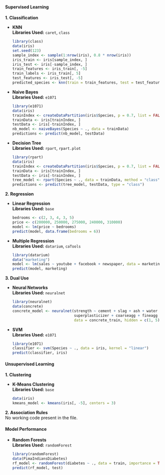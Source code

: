 
#### **Supervised Learning**

**1. Classification**
   - **KNN**  
     **Libraries Used:** `caret`, `class`  
     ```r
     library(class)
     data(iris)
     set.seed(123)
     sample_index <- sample(1:nrow(iris), 0.8 * nrow(iris))
     iris_train <- iris[sample_index, ]
     iris_test <- iris[-sample_index, ]
     train_features <- iris_train[, -5]
     train_labels <- iris_train[, 5]
     test_features <- iris_test[, -5]
     predicted_species <- knn(train = train_features, test = test_features, cl = train_labels, k = 3)
     ```
     
   - **Naive Bayes**  
     **Libraries Used:** `e1071`  
     ```r
     library(e1071)
     data(iris)
     trainIndex <- createDataPartition(iris$Species, p = 0.7, list = FALSE)
     trainData <- iris[trainIndex, ]
     testData <- iris[-trainIndex, ]
     nb_model <- naiveBayes(Species ~ ., data = trainData)
     predictions <- predict(nb_model, testData)
     ```
     
   - **Decision Tree**  
     **Libraries Used:** `rpart`, `rpart.plot`  
     ```r
     library(rpart)
     data(iris)
     trainIndex <- createDataPartition(iris$Species, p = 0.7, list = FALSE)
     trainData <- iris[trainIndex, ]
     testData <- iris[-trainIndex, ]
     tree_model <- rpart(Species ~ ., data = trainData, method = "class")
     predictions <- predict(tree_model, testData, type = "class")
     ```

**2. Regression**
   - **Linear Regression**  
     **Libraries Used:** `base`  
     ```r
     bedrooms <- c(2, 3, 4, 3, 5)
     price <- c(200000, 250000, 275000, 240000, 310000)
     model <- lm(price ~ bedrooms)
     predict(model, data.frame(bedrooms = 6))
     ```
     
   - **Multiple Regression**  
     **Libraries Used:** `datarium`, `caTools`  
     ```r
     library(datarium)
     data("marketing")
     model <- lm(sales ~ youtube + facebook + newspaper, data = marketing)
     predict(model, marketing)
     ```

**3. Dual Use**
   - **Neural Networks**  
     **Libraries Used:** `neuralnet`  
     ```r
     library(neuralnet)
     data(concrete)
     concrete_model <- neuralnet(strength ~ cement + slag + ash + water +
                                 superplasticizer + coarseagg + fineagg + age,
                                 data = concrete_train, hidden = c(1, 5))
     ```
     
   - **SVM**  
     **Libraries Used:** `e1071`  
     ```r
     library(e1071)
     classifier <- svm(Species ~ ., data = iris, kernel = "linear")
     predict(classifier, iris)
     ```

#### **Unsupervised Learning**

**1. Clustering**
   - **K-Means Clustering**  
     **Libraries Used:** `base`  
     ```r
     data(iris)
     kmeans_model <- kmeans(iris[, -5], centers = 3)
     ```
     
**2. Association Rules**  
No working code present in the file.

#### **Model Performance**
   - **Random Forests**  
     **Libraries Used:** `randomForest`  
     ```r
     library(randomForest)
     data(PimaIndiansDiabetes)
     rf_model <- randomForest(diabetes ~ ., data = train, importance = TRUE)
     predict(rf_model, test)
     ```
